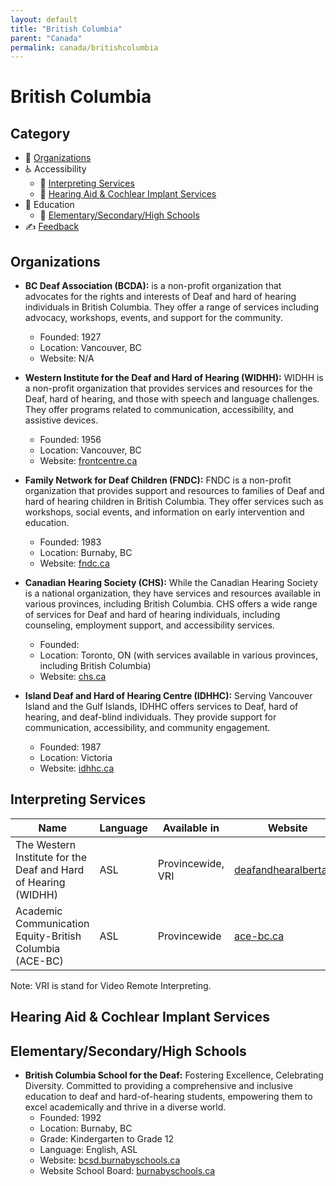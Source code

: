 ```yaml
---
layout: default
title: "British Columbia"
parent: "Canada"
permalink: canada/britishcolumbia
---
```

# British Columbia
## Category
- 🏢 [Organizations](#organizations)
- ♿ Accessibility
  - 💬 [Interpreting Services](#interpreting-services)
  - 🦻 [Hearing Aid & Cochlear Implant Services](#hearing-aid-&-cochlear-impant-services)
- 📖 Education
    - 🏫 [Elementary/Secondary/High Schools](#elementarysecondaryhigh-schools)
- ✍️ [Feedback](#feedback)

## Organizations

- **BC Deaf Association (BCDA):** is a non-profit organization that advocates for the rights and interests of Deaf and hard of hearing individuals in British Columbia. They offer a range of services including advocacy, workshops, events, and support for the community.
  - Founded: 1927
  - Location: Vancouver, BC
  - Website: N/A

- **Western Institute for the Deaf and Hard of Hearing (WIDHH):** WIDHH is a non-profit organization that provides services and resources for the Deaf, hard of hearing, and those with speech and language challenges. They offer programs related to communication, accessibility, and assistive devices.
  - Founded: 1956
  - Location: Vancouver, BC
  - Website: [frontcentre.ca](https://www.wavefrontcentre.ca/)

- **Family Network for Deaf Children (FNDC):** FNDC is a non-profit organization that provides support and resources to families of Deaf and hard of hearing children in British Columbia. They offer services such as workshops, social events, and information on early intervention and education.
  - Founded: 1983
  - Location: Burnaby, BC
  - Website: [fndc.ca](https://www.fndc.ca/)

- **Canadian Hearing Society (CHS):** While the Canadian Hearing Society is a national organization, they have services and resources available in various provinces, including British Columbia. CHS offers a wide range of services for Deaf and hard of hearing individuals, including counseling, employment support, and accessibility services.
  - Founded: 
  - Location: Toronto, ON (with services available in various provinces, including British Columbia)
  - Website: [chs.ca](https://www.chs.ca/)

- **Island Deaf and Hard of Hearing Centre (IDHHC):** Serving Vancouver Island and the Gulf Islands, IDHHC offers services to Deaf, hard of hearing, and deaf-blind individuals. They provide support for communication, accessibility, and community engagement.
  - Founded: 1987
  - Location: Victoria
  - Website: [idhhc.ca](https://idhhc.ca/)

## Interpreting Services

| Name | Language | Available in | Website |
|------|----------|--------------|---------|
| The Western Institute for the Deaf and Hard of Hearing (WIDHH) | ASL | Provincewide, VRI | [deafandhearalberta.ca](https://www.wavefrontcentre.ca/) |
| Academic Communication Equity-British Columbia (ACE-BC) | ASL | Provincewide | [ace-bc.ca](https://ace-bc.ca/) |

Note: VRI is stand for Video Remote Interpreting.

## Hearing Aid & Cochlear Implant Services

## Elementary/Secondary/High Schools

- **British Columbia School for the Deaf:** Fostering Excellence, Celebrating Diversity. Committed to providing a comprehensive and inclusive education to deaf and hard-of-hearing students, empowering them to excel academically and thrive in a diverse world.
  - Founded: 1992
  - Location: Burnaby, BC
  - Grade: Kindergarten to Grade 12
  - Language: English, ASL
  - Website: [bcsd.burnabyschools.ca](https://bcsd.burnabyschools.ca/)
  - Website School Board: [burnabyschools.ca](https://burnabyschools.ca/programs/bc-provincial-school-for-the-deaf/)